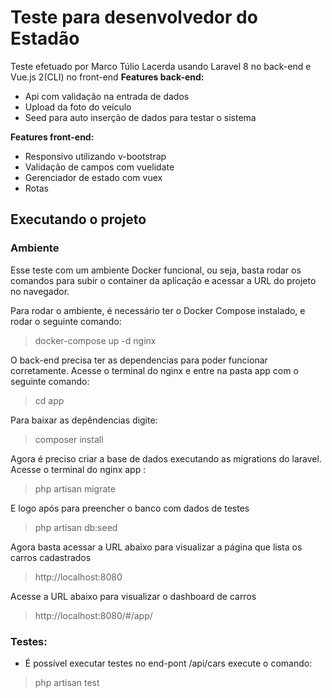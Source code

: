 Teste para desenvolvedor do Estadão
==============================

Teste efetuado por Marco Túlio Lacerda usando Laravel 8 no back-end e Vue.js 2(CLI) no front-end 
**Features back-end:**
- Api com validação na entrada de dados
- Upload da foto do veículo
- Seed para auto inserção de dados para testar o sistema

**Features front-end:**
- Responsivo utilizando v-bootstrap
- Validação de campos com vuelidate
- Gerenciador de estado com vuex
- Rotas



Executando o projeto
--------

### Ambiente

Esse teste com um ambiente Docker funcional, ou seja, basta rodar os comandos para subir o container da aplicação e acessar a URL do projeto no navegador.

Para rodar o ambiente, é necessário ter o Docker Compose instalado, e rodar o seguinte comando:
> docker-compose up -d nginx

O back-end precisa ter as dependencias para poder funcionar corretamente. Acesse o terminal do nginx e entre na pasta app com o seguinte comando:
> cd app

Para baixar as depêndencias digite:
> composer install

Agora é preciso criar a base de dados executando as migrations do laravel. Acesse o terminal do nginx  app :
> php artisan migrate

E logo após para preencher o banco com dados de testes
> php artisan db:seed

Agora basta acessar a URL abaixo para visualizar a página que lista os carros cadastrados
> http://localhost:8080

Acesse a URL abaixo para visualizar o dashboard de carros
> http://localhost:8080/#/app/


### Testes:
- É possível executar testes no end-pont  /api/cars execute o comando:
>  php artisan test 